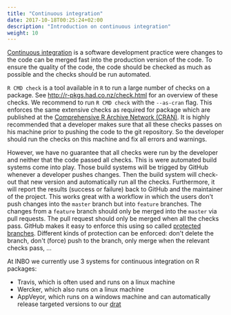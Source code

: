 ```yaml
---
title: "Continuous integration"
date: 2017-10-18T00:25:24+02:00
description: "Introduction on continuous integration"
weight: 10
---
```


[Continuous integration](https://en.wikipedia.org/wiki/Continuous_integration) is a software development practice were changes to the code can be merged fast into the production version of the code. To ensure the quality of the code, the code should be checked as much as possible and the checks should be run automated.

`R CMD check` is a tool available in `R` to run a large number of checks on a package. See http://r-pkgs.had.co.nz/check.html for an overview of these checks. We recommend to run `R CMD check` with the `--as-cran` flag. This enforces the same extensive checks as required for package which are published at the [Comprehensive R Archive Network (CRAN)](https://cran.r-project.org/web/packages/policies.html). It is highly recommended that a developer makes sure that all these checks passes on his machine prior to pushing the code to the git repository. So the developer should run the checks on this machine and fix all errors and warnings.

However, we have no guarantee that all checks were run by the developer and neither that the code passed all checks. This is were automated build systems come into play. Those build systems will be trigged by GitHub whenever a developer pushes changes. Then the build system will check-out that new version and automatically run all the checks. Furthermore, it will report the results (success or failure) back to GitHub and the maintainer of the project. This works great with a workflow in which the users don't push changes into the `master` branch but into `feature` branches. The changes from a `feature` branch should only be merged into the `master` via pull requests. The pull request should only be merged when all the checks pass. GitHub makes it easy to enforce this using so called [protected branches](https://help.github.com/articles/about-protected-branches/). Different kinds of protection can be enforced: don't delete the branch, don't (force) push to the branch, only merge when the relevant checks pass, ...

At INBO we currently use 3 systems for continuous integration on R packages:

- Travis, which is often used and runs on a linux machine
- Wercker, which also runs on a linux machine
- AppVeyor, which runs on a windows machine and can automatically release targeted versions to our [drat](https://inbo.github.io/drat)
